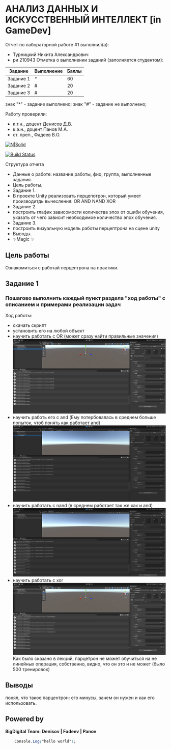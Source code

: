 # АНАЛИЗ ДАННЫХ И ИСКУССТВЕННЫЙ ИНТЕЛЛЕКТ [in GameDev]
Отчет по лабораторной работе #1 выполнил(а):
- Турницкий Никита Александрович
- ри 210943
Отметка о выполнении заданий (заполняется студентом):

| Задание | Выполнение | Баллы |
| ------ | ------ | ------ |
| Задание 1 | * | 60 |
| Задание 2 | # | 20 |
| Задание 3 | # | 20 |

знак "*" - задание выполнено; знак "#" - задание не выполнено;

Работу проверили:
- к.т.н., доцент Денисов Д.В.
- к.э.н., доцент Панов М.А.
- ст. преп., Фадеев В.О.

[![N|Solid](https://cldup.com/dTxpPi9lDf.thumb.png)](https://nodesource.com/products/nsolid)

[![Build Status](https://travis-ci.org/joemccann/dillinger.svg?branch=master)](https://travis-ci.org/joemccann/dillinger)

Структура отчета

- Данные о работе: название работы, фио, группа, выполненные задания.
- Цель работы.
- Задание 1.
- В проекте Unity реализовать перцепотрон, который умеет производитдь вычесления:
    OR
    AND
    NAND
    XOR
- Задание 2.
- построить глафик зависомости количества эпох от ошиби обучения, указать от чего зависит необходимое количество эпох   обучения. 
- Задание 3.
- построить визуальную модель работы перцептрона на сцене unity 
- Выводы.
- ✨Magic ✨

## Цель работы
Ознакомиться с работай перцептрона на практики.

## Задание 1
### Пошагово выполнить каждый пункт раздела "ход работы" с описанием и примерами реализации задач
Ход работы:
- скачать скрипт
- установить его на любой объект
- научить работать с OR (может сразу найти правильные значения)
![alt text](https://github.com/Devilboi99/Labs-4/blob/master/изображение_2022-11-21_150251987.png)
- научить работь его с and (Ему потербовалась в среднем больше попыток, чтоб понять как работает and)
![alt text](https://github.com/Devilboi99/Labs-4/blob/master/изображение_2022-11-21_150908044.png)
- научить работать с nand (в среднем работает так же как и and)
![alt text](https://github.com/Devilboi99/Labs-4/blob/master/изображение_2022-11-21_151303532.png)
- научить работать с xor 
![alt text](https://github.com/Devilboi99/Labs-4/blob/master/изображение_2022-11-21_152122564.png)
Как было сказано в лекций, парцетрон не может обучиться на не линейных операция, собственно, видно, что он это и не может (было 500 тренировок)

## Выводы
понял, что такое парцентрон: его минусы, зачем он нужен и как его использовать.

## Powered by

**BigDigital Team: Denisov | Fadeev | Panov**

```css
    Console.Log("hello world");
```
